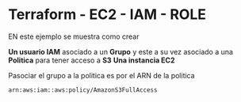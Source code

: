 # Terraform - EC2 - IAM - ROLE

EN este ejemplo se muestra como crear 

**Un usuario IAM** asociado a un **Grupo** y este a su vez asociado a una **Politica** para tener acceso a **S3**
**Una instancia EC2** 

Pasociar el grupo a la politica es por el ARN de la politica

```
arn:aws:iam::aws:policy/AmazonS3FullAccess
```
